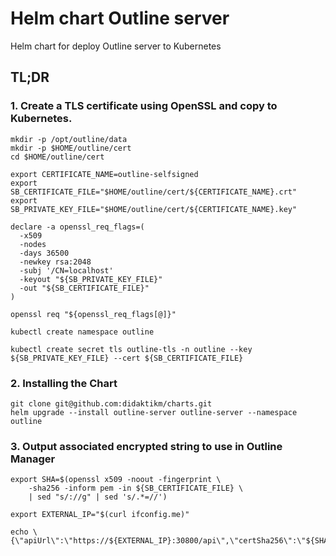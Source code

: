 
# Helm chart Outline server

Helm chart for deploy Outline server to Kubernetes

## TL;DR

### 1. Create a TLS certificate using OpenSSL and copy to Kubernetes.

```console
mkdir -p /opt/outline/data
mkdir -p $HOME/outline/cert
cd $HOME/outline/cert
```

```console
export CERTIFICATE_NAME=outline-selfsigned
export SB_CERTIFICATE_FILE="$HOME/outline/cert/${CERTIFICATE_NAME}.crt"
export SB_PRIVATE_KEY_FILE="$HOME/outline/cert/${CERTIFICATE_NAME}.key"
```

```console
declare -a openssl_req_flags=(
  -x509
  -nodes
  -days 36500
  -newkey rsa:2048
  -subj '/CN=localhost'
  -keyout "${SB_PRIVATE_KEY_FILE}"
  -out "${SB_CERTIFICATE_FILE}"
)
```

```console
openssl req "${openssl_req_flags[@]}"
```

```console
kubectl create namespace outline
```
```console
kubectl create secret tls outline-tls -n outline --key ${SB_PRIVATE_KEY_FILE} --cert ${SB_CERTIFICATE_FILE}
```

### 2. Installing the Chart

```console
git clone git@github.com:didaktikm/charts.git
helm upgrade --install outline-server outline-server --namespace outline
```

### 3. Output associated encrypted string to use in Outline Manager

```console
export SHA=$(openssl x509 -noout -fingerprint \
    -sha256 -inform pem -in ${SB_CERTIFICATE_FILE} \
    | sed "s/://g" | sed 's/.*=//')

export EXTERNAL_IP="$(curl ifconfig.me)"

echo \{\"apiUrl\":\"https://${EXTERNAL_IP}:30800/api\",\"certSha256\":\"${SHA}\"\}
```